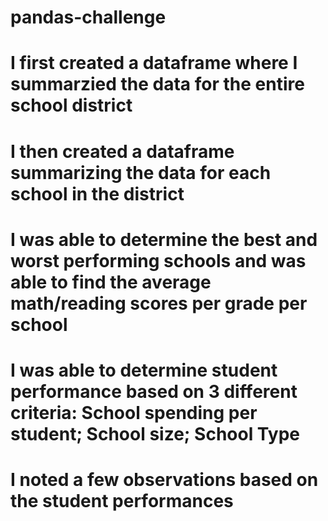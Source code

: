 # pandas-challenge
# I first created a dataframe where I summarzied the data for the entire school district
# I then created a dataframe summarizing the data for each school in the district
# I was able to determine the best and worst performing schools and was able to find the average math/reading scores per grade per school
# I was able to determine student performance based on 3 different criteria: School spending per student; School size; School Type
# I noted a few observations based on the student performances
